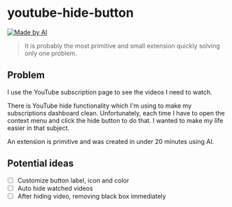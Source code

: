 # youtube-hide-button
[![Made by AI](https://img.shields.io/badge/Made%20by-AI-lightgrey?style=for-the-badge)](https://github.com/mefengl/made-by-ai)

> It is probably the most primitive and small extension quickly solving only one problem.

## Problem
I use the YouTube subscription page to see the videos I need to watch.

There is YouTube hide functionality which I'm using to make my subscriptions dashboard clean. Unfortunately, each time I have to open the context menu and click the hide button to do that. I wanted to make my life easier in that subject.

An extension is primitive and was created in under 20 minutes using AI.

## Potential ideas
- [ ] Customize button label, icon and color
- [ ] Auto hide watched videos
- [ ] After hiding video, removing black box immediately
